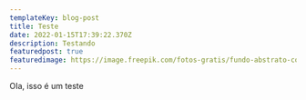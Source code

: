 ```yaml
---
templateKey: blog-post
title: Teste
date: 2022-01-15T17:39:22.370Z
description: Testando
featuredpost: true
featuredimage: https://image.freepik.com/fotos-gratis/fundo-abstrato-codigo-binario_1048-11344.jpg
---
```

OIa, isso é um teste